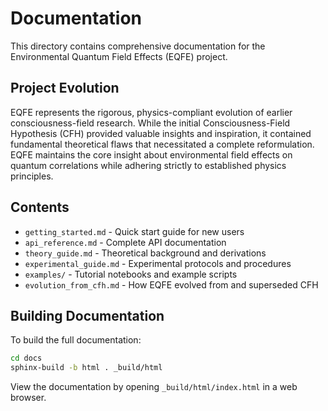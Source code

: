 # Documentation

This directory contains comprehensive documentation for the Environmental Quantum Field Effects (EQFE) project.

## Project Evolution

EQFE represents the rigorous, physics-compliant evolution of earlier consciousness-field research. While the initial Consciousness-Field Hypothesis (CFH) provided valuable insights and inspiration, it contained fundamental theoretical flaws that necessitated a complete reformulation. EQFE maintains the core insight about environmental field effects on quantum correlations while adhering strictly to established physics principles.

## Contents

- `getting_started.md` - Quick start guide for new users
- `api_reference.md` - Complete API documentation  
- `theory_guide.md` - Theoretical background and derivations
- `experimental_guide.md` - Experimental protocols and procedures
- `examples/` - Tutorial notebooks and example scripts
- `evolution_from_cfh.md` - How EQFE evolved from and superseded CFH

## Building Documentation

To build the full documentation:

```bash
cd docs
sphinx-build -b html . _build/html
```

View the documentation by opening `_build/html/index.html` in a web browser.
